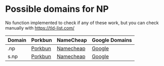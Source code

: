 # Possible domains for NP

No function implemented to check if any of these work, but you can check manually with https://tld-list.com/

| Domain | Porkbun | NameCheap | Google Domains |
|---|---|---|---|
| .np | [Porkbun](https://porkbun.com/checkout/search?prb=e814663da1&tlds=&idnLanguage=&search=search&q=.np) | [Namecheap](https://www.namecheap.com/domains/registration/results/?domain=.np) | [Google](https://domains.google.com/registrar/search?searchTerm=.np) |
| s.np | [Porkbun](https://porkbun.com/checkout/search?prb=e814663da1&tlds=&idnLanguage=&search=search&q=s.np) | [Namecheap](https://www.namecheap.com/domains/registration/results/?domain=s.np) | [Google](https://domains.google.com/registrar/search?searchTerm=s.np) |
